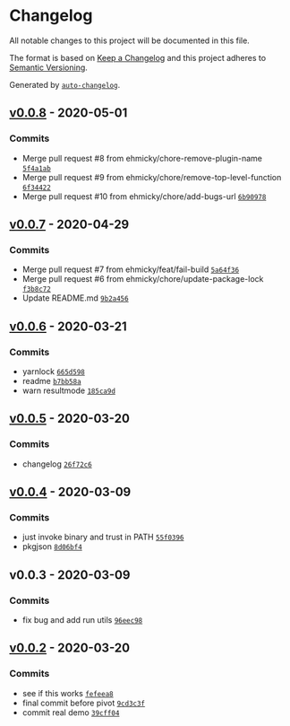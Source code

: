 # Changelog

All notable changes to this project will be documented in this file.

The format is based on [Keep a Changelog](https://keepachangelog.com/en/1.0.0/)
and this project adheres to [Semantic Versioning](https://semver.org/spec/v2.0.0.html).

Generated by [`auto-changelog`](https://github.com/CookPete/auto-changelog).

## [v0.0.8](https://github.com/sw-yx/netlify-plugin-a11y/compare/v0.0.7...v0.0.8) - 2020-05-01

### Commits

- Merge pull request #8 from ehmicky/chore-remove-plugin-name [`5f4a1ab`](https://github.com/sw-yx/netlify-plugin-a11y/commit/5f4a1ab276db6a54cedb700023d0422a4dc3ff10)
- Merge pull request #9 from ehmicky/chore/remove-top-level-function [`6f34422`](https://github.com/sw-yx/netlify-plugin-a11y/commit/6f3442259f5a23914e4878af6e7bef0b39acef17)
- Merge pull request #10 from ehmicky/chore/add-bugs-url [`6b90978`](https://github.com/sw-yx/netlify-plugin-a11y/commit/6b9097891008ce58ae1259ff2db86b07164b6833)

## [v0.0.7](https://github.com/sw-yx/netlify-plugin-a11y/compare/v0.0.6...v0.0.7) - 2020-04-29

### Commits

- Merge pull request #7 from ehmicky/feat/fail-build [`5a64f36`](https://github.com/sw-yx/netlify-plugin-a11y/commit/5a64f369e37e1a2fcbb701eb75de0e3dbff0d710)
- Merge pull request #6 from ehmicky/chore/update-package-lock [`f3b8c72`](https://github.com/sw-yx/netlify-plugin-a11y/commit/f3b8c72b43d736a7ca85c015987f40db9b60c980)
- Update README.md [`9b2a456`](https://github.com/sw-yx/netlify-plugin-a11y/commit/9b2a456aa9dc59dd002c2934c437779f0e30d3b1)

## [v0.0.6](https://github.com/sw-yx/netlify-plugin-a11y/compare/v0.0.5...v0.0.6) - 2020-03-21

### Commits

- yarnlock [`665d598`](https://github.com/sw-yx/netlify-plugin-a11y/commit/665d598c628868398ace67442fffda7f7a3c4ba7)
- readme [`b7bb58a`](https://github.com/sw-yx/netlify-plugin-a11y/commit/b7bb58a2e2b6969b1c2f0b98735741cdd51f2a2e)
- warn resultmode [`185ca9d`](https://github.com/sw-yx/netlify-plugin-a11y/commit/185ca9d829cef9019aabbffe615f4e90baeaa949)

## [v0.0.5](https://github.com/sw-yx/netlify-plugin-a11y/compare/v0.0.2...v0.0.5) - 2020-03-20

### Commits

- changelog [`26f72c6`](https://github.com/sw-yx/netlify-plugin-a11y/commit/26f72c664d77a9bb82a9b43bed6ef944ef54bae1)

## [v0.0.4](https://github.com/sw-yx/netlify-plugin-a11y/compare/v0.0.3...v0.0.4) - 2020-03-09

### Commits

- just invoke binary and trust in PATH [`55f0396`](https://github.com/sw-yx/netlify-plugin-a11y/commit/55f0396ce52d388c82174c85e4c09c7b115c022e)
- pkgjson [`8d06bf4`](https://github.com/sw-yx/netlify-plugin-a11y/commit/8d06bf437a88ea673cfe51593a4c39417d9aa131)

## v0.0.3 - 2020-03-09

### Commits

- fix bug and add run utils [`96eec98`](https://github.com/sw-yx/netlify-plugin-a11y/commit/96eec983f3c75b5bf301a1bb56979d860c980b74)

## [v0.0.2](https://github.com/sw-yx/netlify-plugin-a11y/compare/v0.0.4...v0.0.2) - 2020-03-20

### Commits

- see if this works [`fefeea8`](https://github.com/sw-yx/netlify-plugin-a11y/commit/fefeea8958ebe8728af454655a6c86e4396e3c65)
- final commit before pivot [`9cd3c3f`](https://github.com/sw-yx/netlify-plugin-a11y/commit/9cd3c3f8dcace84f4cdd9b94a5c8d3efbeaf3ffd)
- commit real demo [`39cff04`](https://github.com/sw-yx/netlify-plugin-a11y/commit/39cff044b1c544f7f395d5a69c3abd6feb61ad2d)
